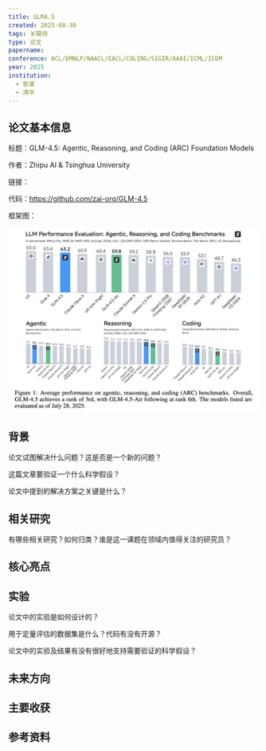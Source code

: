 ```yaml
---
title: GLM4.5
created: 2025-08-30
tags: 关键词
type: 论文
papername:
conference: ACL/EMNLP/NAACL/EACL/COLING/SIGIR/AAAI/ICML/ICDM
year: 2025
institution:
  - 智谱
  - 清华
---
```


## 论文基本信息

标题：GLM-4.5: Agentic, Reasoning, and Coding (ARC) Foundation Models

作者：Zhipu AI & Tsinghua University

链接：

代码：https://github.com/zai-org/GLM-4.5

框架图：

![](img/GLM4.5-20250831113829.png)

## 背景
论文试图解决什么问题？这是否是一个新的问题？

这篇文章要验证一个什么科学假设？

论文中提到的解决方案之关键是什么？


## 相关研究
有哪些相关研究？如何归类？谁是这一课题在领域内值得关注的研究员？



## 核心亮点



## 实验
论文中的实验是如何设计的？

用于定量评估的数据集是什么？代码有没有开源？

论文中的实验及结果有没有很好地支持需要验证的科学假设？



## 未来方向



## 主要收获


## 参考资料
